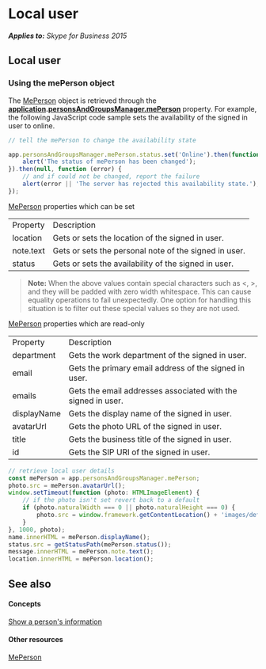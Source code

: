 
# Local user


 _**Applies to:** Skype for Business 2015_

## Local user


### Using the mePerson object

The [MePerson]( https://ucwa.skype.com/reference/WebSDK/interfaces/_s4b_sdk_d_.jcafe.meperson.html) object is retrieved through the **[application]( https://ucwa.skype.com/reference/WebSDK/interfaces/_s4b_sdk_d_.jcafe.application.html).[personsAndGroupsManager.mePerson]( https://ucwa.skype.com/reference/WebSDK/interfaces/_s4b_sdk_d_.jcafe.personsandgroupsmanager.html#meperson)** property. For example, the following JavaScript code sample sets the availability of the signed in user to online.


```js
// tell the mePerson to change the availability state

app.personsAndGroupsManager.mePerson.status.set('Online').then(function () {
    alert('The status of mePerson has been changed');
}).then(null, function (error) {
    // and if could not be changed, report the failure
    alert(error || 'The server has rejected this availability state.');
});
```

[MePerson]( https://ucwa.skype.com/reference/WebSDK/interfaces/_s4b_sdk_d_.jcafe.meperson.html) properties which can be set


|||
|:-----|:-----|
|Property|Description|
|location|Gets or sets the location of the signed in user.|
|note.text|Gets or sets the personal note of the signed in user.|
|status|Gets or sets the availability of the signed in user.|
>**Note:** When the above values contain special characters such as <, >, and they will be padded with zero width whitespace. This can cause equality operations to fail unexpectedly. One option for handling this situation is to filter out these special values so they are not used.

[MePerson]( https://ucwa.skype.com/reference/WebSDK/interfaces/_s4b_sdk_d_.jcafe.meperson.html) properties which are read-only


|||
|:-----|:-----|
|Property|Description|
|department|Gets the work department of the signed in user.|
|email|Gets the primary email address of the signed in user.|
|emails|Gets the email addresses associated with the signed in user.|
|displayName|Gets the display name of the signed in user.|
|avatarUrl|Gets the photo URL of the signed in user.|
|title|Gets the business title of the signed in user.|
|id|Gets the SIP URI of the signed in user.|

```js
// retrieve local user details
const mePerson = app.personsAndGroupsManager.mePerson;
photo.src = mePerson.avatarUrl();
window.setTimeout(function (photo: HTMLImageElement) {
    // if the photo isn't set revert back to a default
    if (photo.naturalWidth === 0 || photo.naturalHeight === 0) {
        photo.src = window.framework.getContentLocation() + 'images/default.png';
    }
}, 1000, photo);
name.innerHTML = mePerson.displayName();
status.src = getStatusPath(mePerson.status());
message.innerHTML = mePerson.note.text();
location.innerHTML = mePerson.location();
```

## See also


#### Concepts



[Show a person's information](ShowPersonInfo.md)
#### Other resources


[MePerson]( https://ucwa.skype.com/reference/WebSDK/interfaces/_s4b_sdk_d_.jcafe.meperson.html)
